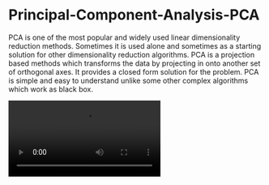 # Principal-Component-Analysis-PCA

PCA is one of the most popular and widely used linear dimensionality reduction methods. Sometimes it is used alone and sometimes as a starting solution for other dimensionality reduction algorithms. PCA is a projection based methods which transforms the data by projecting in onto another set of orthogonal axes. It provides a closed form solution for the problem. PCA is simple and easy to understand unlike some other complex algorithms which work as black box.

![sample input images](https://github.com/nageshsinghc4/Principal-Component-Analysis-PCA/blob/master/download.mp4)
